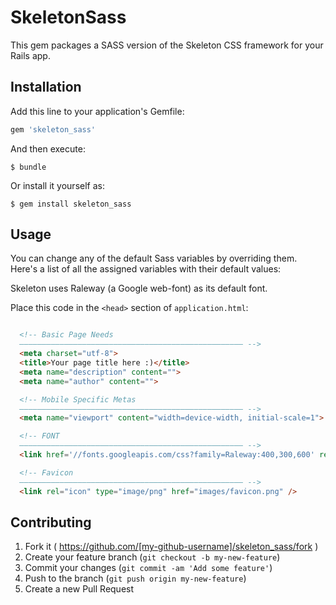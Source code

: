 # SkeletonSass

This gem packages a SASS version of the Skeleton CSS framework for your Rails app.

## Installation

Add this line to your application's Gemfile:

```ruby
gem 'skeleton_sass'
```

And then execute:

    $ bundle

Or install it yourself as:

    $ gem install skeleton_sass

## Usage

You can change any of the default Sass variables by overriding them. Here's a list of all the assigned variables with their default values:

Skeleton uses Raleway (a Google web-font) as its default font.

Place this code in the `<head>` section of `application.html`:

```html

  <!-- Basic Page Needs
  –––––––––––––––––––––––––––––––––––––––––––––––––– -->
  <meta charset="utf-8">
  <title>Your page title here :)</title>
  <meta name="description" content="">
  <meta name="author" content="">

  <!-- Mobile Specific Metas
  –––––––––––––––––––––––––––––––––––––––––––––––––– -->
  <meta name="viewport" content="width=device-width, initial-scale=1">

  <!-- FONT
  –––––––––––––––––––––––––––––––––––––––––––––––––– -->
  <link href='//fonts.googleapis.com/css?family=Raleway:400,300,600' rel='stylesheet' type='text/css'>

  <!-- Favicon
  –––––––––––––––––––––––––––––––––––––––––––––––––– -->
  <link rel="icon" type="image/png" href="images/favicon.png" />

```

## Contributing

1. Fork it ( https://github.com/[my-github-username]/skeleton_sass/fork )
2. Create your feature branch (`git checkout -b my-new-feature`)
3. Commit your changes (`git commit -am 'Add some feature'`)
4. Push to the branch (`git push origin my-new-feature`)
5. Create a new Pull Request
